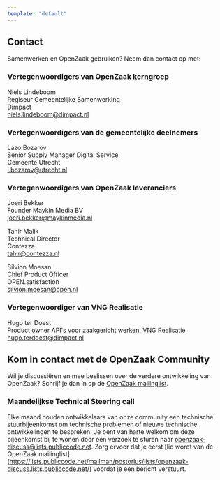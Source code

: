 ```yaml
---
template: "default"
---
```


## Contact

Samenwerken en OpenZaak gebruiken? Neem dan contact op met:

### Vertegenwoordigers van OpenZaak kerngroep

Niels Lindeboom <br/>
Regiseur Gemeentelijke Samenwerking<br/>
Dimpact<br/>
[niels.lindeboom@dimpact.nl](mailto:niels.lindeboom@dimpact.nl)

### Vertegenwoordigers van de gemeentelijke deelnemers
Lazo Bozarov<br/>
Senior Supply Manager Digital Service<br/>
Gemeente Utrecht<br/>
[l.bozarov@utrecht.nl](mailto:l.bozarov@utrecht.nl)

### Vertegenwoordigers van OpenZaak leveranciers
Joeri Bekker<br/>
Founder Maykin Media BV<br/>
[joeri.bekker@maykinmedia.nl](mailto:joeri.bekker@maykinmedia.nl)

Tahir Malik<br/>
Technical Director<br/>
Contezza<br/>
[tahir@contezza.nl](mailto:tahir@contezza.nl)

Silvion Moesan<br/>
Chief Product Officer<br/>
OPEN.satisfaction<br/>
[silvion.moesan@open.nl](mailto:silvion.moesan@open.nl)

### Vertegenwoordiger van VNG Realisatie
Hugo ter Doest<br/>
Product owner API's voor zaakgericht werken, VNG Realisatie<br/>
[hugo.terdoest@dimpact.nl](mailto:hugo.terdoest@dimpact.nl)

## Kom in contact met de OpenZaak Community

Wil je discussiëren en mee beslissen over de verdere ontwikkeling van OpenZaak? Schrijf je dan in op de [OpenZaak mailinglist](https://lists.publiccode.net/mailman/postorius/lists/openzaak-discuss.lists.publiccode.net/).

### Maandelijkse Technical Steering call

Elke maand houden ontwikkelaars van onze community een technische stuurbijeenkomst om technische problemen of nieuwe technische ontwikkelingen te bespreken. Je bent van harte welkom om deze bijeenkomst bij te wonen door een verzoek te sturen naar openzaak-discuss@lists.publiccode.net. Zorg ervoor dat je eerst [lid wordt van de OpenZaak mailinglist] (https://lists.publiccode.net/mailman/postorius/lists/openzaak-discuss.lists.publiccode.net/) voordat je een bericht verstuurt.
